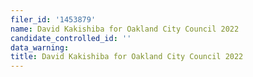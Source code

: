 ```yaml
---
filer_id: '1453879'
name: David Kakishiba for Oakland City Council 2022
candidate_controlled_id: ''
data_warning: 
title: David Kakishiba for Oakland City Council 2022
---
```

